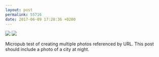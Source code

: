 ```yaml
---
layout: post
permalink: 55716
date: 2017-06-09 17:28:36 +0200
---
```

![](https://lildude.github.io/media/sunset.jpg)
  ![](https://lildude.github.io/media/city-at-night.jpg)
  
Micropub test of creating multiple photos referenced by URL. This post should include a photo of a city at night.
